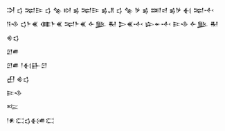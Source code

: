 <div class='block'>
<div class='line'>𒋫 𒌓 𒉈𒄿 𒌓 𒆚 𒊭 𒌗 𒉈𒄿 𒌗𒂗 𒌓 𒆚 𒃻 𒌗 𒌅𒁀 𒌗𒃻 𒈬 𒉈𒋾</div>
<div class='line'>𒀀𒈾 𒌓𒈨𒌍 𒈪𒈨𒌍 𒉈𒈨𒌍 𒅆𒆥 𒊑 𒆕𒌍𒋾 𒇽𒄬𒋾 𒄿𒈾 𒅆𒆥 𒊑 𒄯𒌓</div>
<div class='line'>𒇻𒌑</div>
<div class='line'>𒇻𒌑 𒁹𒈬𒃲𒇻</div>
<div class='line'>𒌷 𒄯𒌓</div>
<div class='line'>𒄿𒈾</div>
<div class='line'>𒌈</div>
<div class='line'>𒁹𒀭𒀫𒌓𒈬𒌑𒀫</div>
</div>